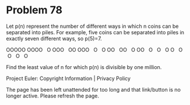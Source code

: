 #   Problem 78

   Let p(n) represent the number of different ways in which n coins can be
   separated into piles. For example, five coins can be separated into piles
   in exactly seven different ways, so p(5)=7.

   OOOOO
   OOOO   O
   OOO   OO
   OOO   O   O
   OO   OO   O
   OO   O   O   O
   O   O   O   O   O

   Find the least value of n for which p(n) is divisible by one million.

   Project Euler: Copyright Information | Privacy Policy

   The page has been left unattended for too long and that link/button is no
   longer active. Please refresh the page.

